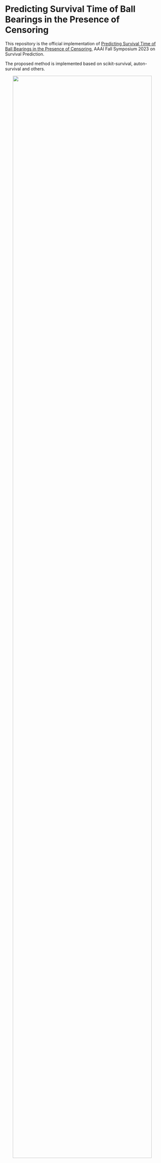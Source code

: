 # Predicting Survival Time of Ball Bearings in the Presence of Censoring

This repository is the official implementation of [Predicting Survival Time of Ball Bearings in the Presence of Censoring](https://arxiv.org/abs/2309.07188), AAAI Fall Symposium 2023 on Survival Prediction.

The proposed method is implemented based on scikit-survival, auton-survival and others.

<p align="center"><img src="https://github.com/thecml/ball-bearing-survival/img/pipeline.png" width="95%" height="95%">

In this paper, we propose a novel approach for predictive maintenance of ball bearings using survival analysis.
    
License
--------
To view the license for this work, visit https://github.com/thecml/ball-bearing-survival/blob/main/LICENSE

Requirements
----------------------
To run the models, please refer to [Requirements.txt](https://github.com/thecml/UE-BNNSurv/blob/main/requirements.txt).

Code was tested in virtual environment with `Python 3.9`.

Training
--------
- Download the data from: https://mega.nz/file/UEEyjBSB#y91n1D9pEcL0AXQXOHp8Fd9227SVOty39UaM7Zua2_8
- Unzip the data inside the repository to create /data.
- Please refer to `config.py` for configuration.
- Run the training code:

```
# Hyperparameter tuning
python run_cross_validation.py

# Inference
python run_inference.py
``
